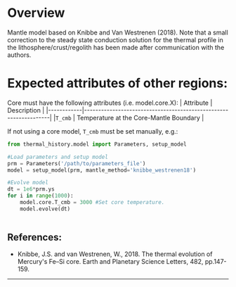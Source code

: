 # Overview

Mantle model based on Knibbe and Van Westrenen (2018). Note that a small correction to the steady state conduction solution for the thermal profile in the lithosphere/crust/regolith has been made after communication with the authors.

# Expected attributes of other regions:

Core must have the following attributes (i.e. model.core.X):
| Attribute  |            Description                                           |
|------------|------------------------------------------------------------------|
|`T_cmb`     |  Temperature at the Core-Mantle Boundary                         |

If not using a core model, `T_cmb` must be set manually, e.g.:

```python
from thermal_history.model import Parameters, setup_model

#Load parameters and setup model
prm = Parameters('/path/to/parameters_file')
model = setup_model(prm, mantle_method='knibbe_westrenen18')

#Evolve model
dt = 1e6*prm.ys
for i in range(1000):
    model.core.T_cmb = 3000 #Set core temperature.
    model.evolve(dt)
    
```

## References:
- Knibbe, J.S. and van Westrenen, W., 2018. The thermal evolution of Mercury's Fe–Si core. Earth and Planetary Science Letters, 482, pp.147-159.

---